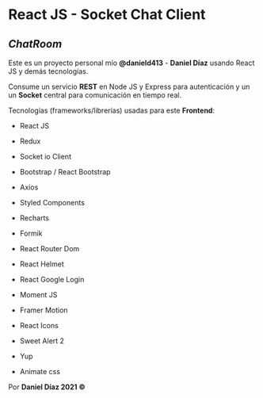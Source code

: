 # React JS - Socket Chat Client

  

## _ChatRoom_

  

Este es un proyecto personal mío **@danield413** - **Daniel Díaz** usando React JS y demás tecnologías.

Consume un servicio **REST** en Node JS y Express para autenticación y un un **Socket** central para comunicación en tiempo real.

  

Tecnologías (frameworks/librerías) usadas para este **Frontend**:

- React JS

- Redux

- Socket io Client

- Bootstrap / React Bootstrap

- Axios

- Styled Components

- Recharts

- Formik

- React Router Dom

- React Helmet

- React Google Login

- Moment JS

- Framer Motion

- React Icons

- Sweet Alert 2

- Yup
- Animate css
  

Por **Daniel Díaz 2021 &copy;**